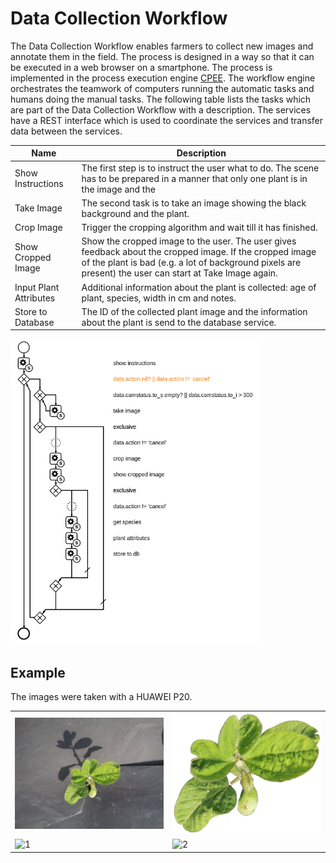 # Data Collection Workflow
The Data Collection Workflow enables farmers to collect new images and annotate them in the field. The process is designed in a way so that it can be executed in a web browser on a smartphone. The process is implemented in the process execution engine [CPEE](https://cpee.org/). The workflow engine orchestrates the teamwork of computers running the automatic tasks
and humans doing the manual tasks. The following table lists the tasks which are part of the Data Collection Workflow with a description.
The services have a REST interface which is used to coordinate the services and transfer data between the services.

| Name                   | Description |
| ---------------------- | ----------- |
| Show Instructions      | The first step is to instruct the user what to do. The scene has to be prepared in a manner that only one plant is in the image and the | | background is black. The ground and other plants are covered with black paper. |
| Take Image             | The second task is to take an image showing the black background and the plant. |
| Crop Image             | Trigger the cropping algorithm and wait till it has finished. |
| Show Cropped Image     | Show the cropped image to the user. The user gives feedback about the cropped image. If the cropped image of the plant is bad (e.g. a lot of background pixels are present) the user can start at Take Image again. |
| Input Plant Attributes | Additional information about the plant is collected: age of plant, species, width in cm and notes. |
| Store to Database      | The ID of the collected plant image and the information about the plant is send to the database service. |

<img src="./cpee/plant_collection_dev.png"  alt="1" width ="400px" >

## Example
The images were taken with a HUAWEI P20.
 <table>
   <tr>
    <td><img src="./example/3aa48824-b7d8-4695-961b-561d9897dad5.jpg"  alt="1" width ="360px" ></td>
    <td><img src="./example/3aa48824-b7d8-4695-961b-561d9897dad5.png" alt="2" width = "360px"></td>
   </tr> 
  </tr>
  <tr>
    <td><img src="./example/848b623f-3d85-4daa-b811-1e642c7e8e27.jpg"  alt="1" width ="360px" ></td>
    <td><img src="./example/848b623f-3d85-4daa-b811-1e642c7e8e27.png" alt="2" width = "360px"></td>
   </tr> 
  </tr>
</table>
